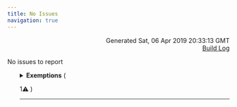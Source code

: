 ```yaml
---
title: No Issues
navigation: true
---
```

<p style="text-align:right;color:#cccs">
Generated Sat, 06 Apr 2019 20:33:13 GMT
<br><a href="http://ec2-35-177-185-218.eu-west-2.compute.amazonaws.com:8080/job/look_at_me_sideways/18/">Build Log</a>
</p>


<p>No issues to report</p>




<details style="margin-left: 3em" >
<summary style="margin-left:-1em;border-bottom:solid 1px #333;">
<b>Exemptions</b>
(

 1⚠️ 
)
</summary>



<details style="margin-left: 3em" open="open">
<summary style="margin-left:-1em;border-bottom:solid 1px #333;">
<b><a href="https://looker-open-source.github.io/look-at-me-sideways/rules.html#f4">F4</a>. Description or hidden</b>
(

 1⚠️ 
)
</summary>



<details style="margin-left: 3em" open="open">
<summary style="margin-left:-1em;border-bottom:solid 1px #333;">
<b>field is self-descriptive</b>
(

 1⚠️ 
)
</summary>

<table style="border:solid 1px #ccc">
<thead style="background-color:darkblue;color:white"><tr>
<th>Level</th>
<th>Location</th>
<th>Description</th>
</tr></thead>
<tbody>

<tr>
<td>⚠️</td>
<td>view:products&#47;field:sku <a href="&#47;projects&#47;thelook&#47;files&#47;products.view.lkml#view:products&#47;field:sku" style="text-decoration: none">⧉</a></td>
<td>view:products/field:sku is missing a description</td>
</tr>

</tbody>
</table>


</details>


</details>


</details>




